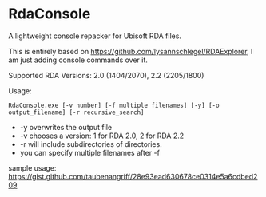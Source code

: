 # RdaConsole

A lightweight console repacker for Ubisoft RDA files.

This is entirely based on https://github.com/lysannschlegel/RDAExplorer, I am just adding console commands over it. 

Supported RDA Versions: 2.0 (1404/2070), 2.2 (2205/1800)

Usage: 

```
RdaConsole.exe [-v number] [-f multiple filenames] [-y] [-o output_filename] [-r recursive_search]
```

- -y overwrites the output file
- -v chooses a version: 1 for RDA 2.0, 2 for RDA 2.2
- -r will include subdirectories of directories.
- you can specify multiple filenames after -f

sample usage: https://gist.github.com/taubenangriff/28e93ead630678ce0314e5a6cdbed209
